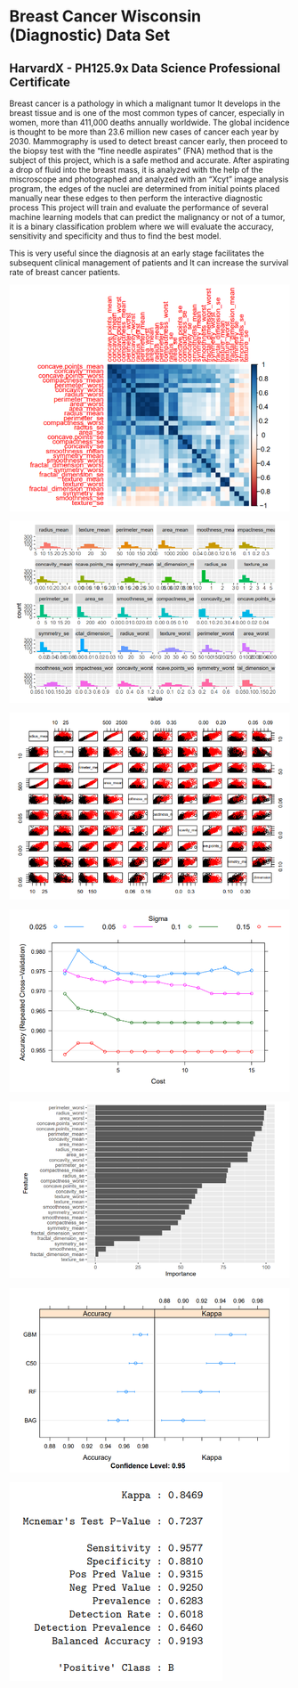 # Breast Cancer Wisconsin (Diagnostic) Data Set

## HarvardX - PH125.9x Data Science Professional Certificate

Breast cancer is a pathology in which a malignant tumor It develops in the breast tissue and is one of the
most common types of cancer, especially in women, more than 411,000 deaths annually worldwide.
The global incidence is thought to be more than 23.6 million new cases of cancer each year by 2030.
Mammography is used to detect breast cancer early, then proceed to the biopsy test with the “fine needle aspirates” (FNA) method that is the subject of this project, which is a safe method and accurate. 
After aspirating a drop of fluid into the breast mass, it is analyzed with the help of the miscroscope and photographed and analyzed with an “Xcyt” image analysis program, the edges of the nuclei are determined from initial points placed manually near these edges to then perform the interactive diagnostic process This project will train and evaluate the performance of several machine learning models that can predict the malignancy or not of a tumor, it is a binary classification problem where we will evaluate the accuracy,
sensitivity and specificity and thus to find the best model.

This is very useful since the diagnosis at an early stage facilitates the subsequent clinical management of patients and It can increase the survival rate of breast cancer patients.

![image1](1.png)

![image2](2.png)

![image3](3.png)

![image4](4.png)

![image5](5.png)

![image6](6.png)

![image7](7.png)

